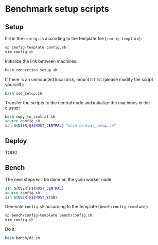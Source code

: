 # Benchmark setup scripts

## Setup

Fill in the `config.sh` according to the template file (`config-template`):

```sh
cp config-template config.sh
vim config.sh
```

Initialize the link between machines:

```sh
bash connection_setup.sh
```

If there is an unmounted local disk, mount it first (please modify the script yourself):

```sh
bash ssd_setup.sh
```

Transfer the scripts to the central node and initialize the machines in the cluster:

```sh
bash copy_to_central.sh
source config.sh
ssh ${USER}@${HOST_CENTRAL} "bash central_setup.sh"
```

## Deploy

TODO

## Bench

The next steps will be done on the ycsb worker node.

```sh
ssh ${USER}@${HOST_CENTRAL}
source config.sh
ssh ${USER}@${HOST_YCSB}
```

Generate `config.sh` according to the template (`bench/config-template`):

```sh
cp bench/config-template bench/config.sh
vim config.sh
```

Do it:

```sh
bash bench/do.sh
```

